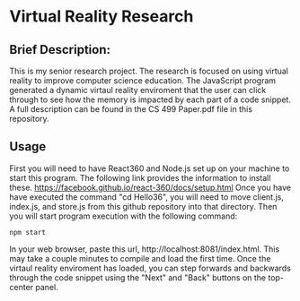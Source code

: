 # Virtual Reality Research

## Brief Description:
This is my senior research project. The research is focused on using virtual reality to improve computer science education. The JavaScript program generated a dynamic virtaul reality enviroment that the user can click through to see how the memory is impacted by each part of a code snippet. A full description can be found in the CS 499 Paper.pdf file in this repository.

## Usage
First you will need to have React360 and Node.js set up on your machine to start this program. The following link provides the information to install these. https://facebook.github.io/react-360/docs/setup.html Once you have have executed the command "cd Hello36", you will need to move client.js, index.js, and store.js from this github repository into that directory. Then you will start program execution with the following command:
    
    npm start

In your web browser, paste this url, http://localhost:8081/index.html. This may take a couple minutes to compile and load the first time. 
Once the virtaul reality enviroment has loaded, you can step forwards and backwards through the code snippet using the "Next" and "Back" buttons on the top-center panel.
